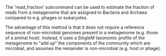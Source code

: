 The 'read_fraction' subcommand can be used to estimate the fraction of reads
from a metagenome that are assigned to Bacteria and Archaea compared to e.g.
phages or eukaryotes.

The advantage of this method is that it does not require a reference sequence  of
non-microbial genomes present in a metagenome (e.g. those of a animal host).
Instead, it uses a SingleM taxonomic profile of the metagenome to "add up" the
components of the community which are microbial, and assumes the remainder is
non-microbial (e.g. host or phage).
